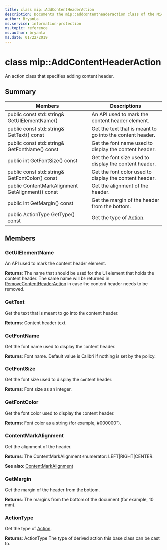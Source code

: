 ```yaml
---
title: class mip::AddContentHeaderAction 
description: Documents the mip::addcontentheaderaction class of the Microsoft Information Protection (MIP) SDK.
author: BryanLa
ms.service: information-protection
ms.topic: reference
ms.author: bryanla
ms.date: 01/22/2019
---
```


# class mip::AddContentHeaderAction 
An action class that specifies adding content header.
  
## Summary
 Members                        | Descriptions                                
--------------------------------|---------------------------------------------
public const std::string& GetUIElementName()  |  An API used to mark the content header element.
public const std::string& GetText() const  |  Get the text that is meant to go into the content header.
public const std::string& GetFontName() const  |  Get the font name used to display the content header.
public int GetFontSize() const  |  Get the font size used to display the content header.
public const std::string& GetFontColor() const  |  Get the font color used to display the content header.
public ContentMarkAlignment GetAlignment() const  |  Get the alignment of the header.
public int GetMargin() const  |  Get the margin of the header from the bottom.
public ActionType GetType() const  |  Get the type of [Action](class_mip_action.md).
  
## Members
  
### GetUIElementName
An API used to mark the content header element.

  
**Returns**: The name that should be used for the UI element that holds the content header. The same name will be returned in [RemoveContentHeaderAction](class_mip_removecontentheaderaction.md) in case the content header needs to be removed.
  
### GetText
Get the text that is meant to go into the content header.

  
**Returns**: Content header text.
  
### GetFontName
Get the font name used to display the content header.

  
**Returns**: Font name. Default value is Calibri if nothing is set by the policy.
  
### GetFontSize
Get the font size used to display the content header.

  
**Returns**: Font size as an integer.
  
### GetFontColor
Get the font color used to display the content header.

  
**Returns**: Font color as a string (for example, #000000").
  
### ContentMarkAlignment
Get the alignment of the header.

  
**Returns**: The ContentMarkAlignment enumerator: LEFT|RIGHT|CENTER. 
  
**See also**: [ContentMarkAlignment](mip-enums-and-structs.md#contentmarkalignment)
  
### GetMargin
Get the margin of the header from the bottom.

  
**Returns**: The margins from the bottom of the document (for example, 10 mm).
  
### ActionType
Get the type of [Action](class_mip_action.md).

  
**Returns**: ActionType The type of derived action this base class can be cast to.